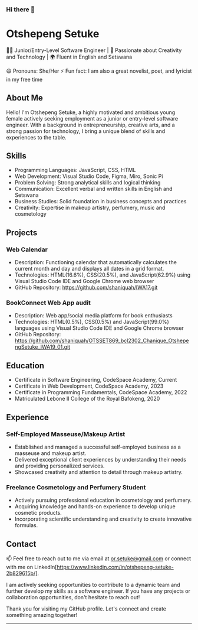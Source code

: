 ### Hi there 👋


# Otshepeng Setuke

👩‍💻 Junior/Entry-Level Software Engineer | 🌟 Passionate about Creativity and Technology | 🌍 Fluent in English and Setswana

😄 Pronouns: She/Her
⚡ Fun fact: I am also a great novelist, poet, and lyricist in my free time

## About Me

Hello! I'm Otshepeng Setuke, a highly motivated and ambitious young female actively seeking employment as a junior or entry-level software engineer. With a background in entrepreneurship, creative arts, and a strong passion for technology, I bring a unique blend of skills and experiences to the table.

## Skills

- Programming Languages: JavaScript, CSS, HTML
- Web Development: Visual Studio Code, Figma, Miro, Sonic Pi
- Problem Solving: Strong analytical skills and logical thinking
- Communication: Excellent verbal and written skills in English and Setswana
- Business Studies: Solid foundation in business concepts and practices
- Creativity: Expertise in makeup artistry, perfumery, music and cosmetology

## Projects

### Web Calendar

- Description: Functioning calendar that automatically calculates the current month and day and displays all dates in a grid format.
- Technologies: HTML(16.6%), CSS(20.5%), and JavaScript(62.9%) using Visual Studio Code IDE and Google Chrome web browser
- GitHub Repository: https://github.com/shaniquah/IWA17.git

### BookConnect Web App audit

- Description: Web app/social media platform for book enthusiasts
- Technologies: HTML(0.5%), CSS(0.5%) and JavaScript(99.0%) languages using Visual Studio Code IDE and Google Chrome browser
- GitHub Repository: https://github.com/shaniquah/OTSSET869_bcl2302_Chanique_OtshepengSetuke_IWA19_01.git

## Education
- Certificate in Software Engineering, CodeSpace Academy, Current
- Certificate in Web Development, CodeSpace Academy, 2023
- Certificate in Programming Fundamentals, CodeSpace Academy, 2022
- Matriculated Lebone II College of the Royal Bafokeng, 2020

## Experience

### Self-Employed Masseuse/Makeup Artist

- Established and managed a successful self-employed business as a masseuse and makeup artist.
- Delivered exceptional client experiences by understanding their needs and providing personalized services.
- Showcased creativity and attention to detail through makeup artistry.

### Freelance Cosmetology and Perfumery Student

- Actively pursuing professional education in cosmetology and perfumery.
- Acquiring knowledge and hands-on experience to develop unique cosmetic products.
- Incorporating scientific understanding and creativity to create innovative formulas.

## Contact

📫 Feel free to reach out to me via email at or.setuke@gmail.com or connect with me on LinkedIn[https://www.linkedin.com/in/otshepeng-setuke-2b829615b/].

I am actively seeking opportunities to contribute to a dynamic team and further develop my skills as a software engineer. If you have any projects or collaboration opportunities, don't hesitate to reach out!

Thank you for visiting my GitHub profile. Let's connect and create something amazing together!

---

